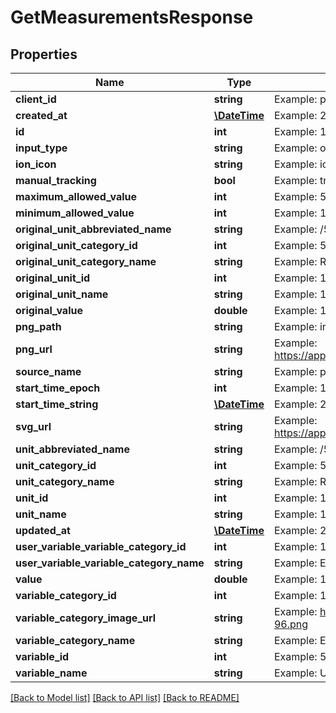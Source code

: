 # GetMeasurementsResponse

## Properties
Name | Type | Description | Notes
------------ | ------------- | ------------- | -------------
**client_id** | **string** | Example: pImUNsI6T5Ysd81k | [optional] 
**created_at** | [**\DateTime**](\DateTime.md) | Example: 2017-08-09 19:19:05 | [optional] 
**id** | **int** | Example: 1060761015 | [optional] 
**input_type** | **string** | Example: oneToFiveNumbers | [optional] 
**ion_icon** | **string** | Example: ion-happy-outline | [optional] 
**manual_tracking** | **bool** | Example: true | [optional] 
**maximum_allowed_value** | **int** | Example: 5 | [optional] 
**minimum_allowed_value** | **int** | Example: 1 | [optional] 
**original_unit_abbreviated_name** | **string** | Example: /5 | [optional] 
**original_unit_category_id** | **int** | Example: 5 | [optional] 
**original_unit_category_name** | **string** | Example: Rating | [optional] 
**original_unit_id** | **int** | Example: 10 | [optional] 
**original_unit_name** | **string** | Example: 1 to 5 Rating | [optional] 
**original_value** | **double** | Example: 1 | [optional] 
**png_path** | **string** | Example: img/rating/100/numeric_rating_button_100_1.png | [optional] 
**png_url** | **string** | Example: https://app.quantimo.do/ionic/Modo/www/img/variable_categories/emotions.png | [optional] 
**source_name** | **string** | Example: pImUNsI6T5Ysd81k | [optional] 
**start_time_epoch** | **int** | Example: 1502306315 | [optional] 
**start_time_string** | [**\DateTime**](\DateTime.md) | Example: 2017-08-09T19:18:35+00:00 | [optional] 
**svg_url** | **string** | Example: https://app.quantimo.do/ionic/Modo/www/img/variable_categories/emotions.svg | [optional] 
**unit_abbreviated_name** | **string** | Example: /5 | [optional] 
**unit_category_id** | **int** | Example: 5 | [optional] 
**unit_category_name** | **string** | Example: Rating | [optional] 
**unit_id** | **int** | Example: 10 | [optional] 
**unit_name** | **string** | Example: 1 to 5 Rating | [optional] 
**updated_at** | [**\DateTime**](\DateTime.md) | Example: 2017-08-09 19:19:05 | [optional] 
**user_variable_variable_category_id** | **int** | Example: 1 | [optional] 
**user_variable_variable_category_name** | **string** | Example: Emotions | [optional] 
**value** | **double** | Example: 1 | [optional] 
**variable_category_id** | **int** | Example: 1 | [optional] 
**variable_category_image_url** | **string** | Example: https://maxcdn.icons8.com/Color/PNG/96/Cinema/theatre_mask-96.png | [optional] 
**variable_category_name** | **string** | Example: Emotions | [optional] 
**variable_id** | **int** | Example: 5970988 | [optional] 
**variable_name** | **string** | Example: Unique Test Variable 1502306315 | [optional] 

[[Back to Model list]](../README.md#documentation-for-models) [[Back to API list]](../README.md#documentation-for-api-endpoints) [[Back to README]](../README.md)


